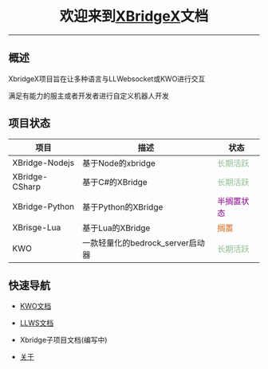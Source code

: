 # <center>欢迎来到[XBridgeX](https://github.com/XBridgeX)文档</center>

***

## 概述

XbridgeX项目旨在让多种语言与LLWebsocket或KWO进行交互

满足有能力的服主或者开发者进行自定义机器人开发

## 项目状态

|项目|描述|状态|
|--|--|--|
|XBridge-Nodejs|基于Node的xbridge|<font color="DarkSeaGreen">长期活跃</font>|
|XBridge-CSharp|基于C#的XBridge|<font color="DarkSeaGreen">长期活跃</font>|
|XBridge-Python|基于Python的XBridge|<font color="DarkMagenta">半搁置状态</font>|
|XBrisge-Lua|基于Lua的XBridge|<font color="Chocolate">搁置</font>|
|KWO|一款轻量化的bedrock_server启动器|<font color="DarkSeaGreen">长期活跃</font>|


## 快速导航

- [KWO文档](./KWO/pack.md)

- [LLWS文档](./LLWS/pack.md)

- Xbridge子项目文档(编写中)

- [关于](./about.md)
